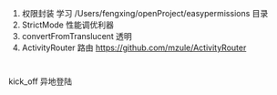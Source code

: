 1. 权限封装  学习 /Users/fengxing/openProject/easypermissions 目录
2. StrictMode 性能调优利器
3. convertFromTranslucent 透明
4. ActivityRouter 路由 https://github.com/mzule/ActivityRouter


#
kick_off 异地登陆


